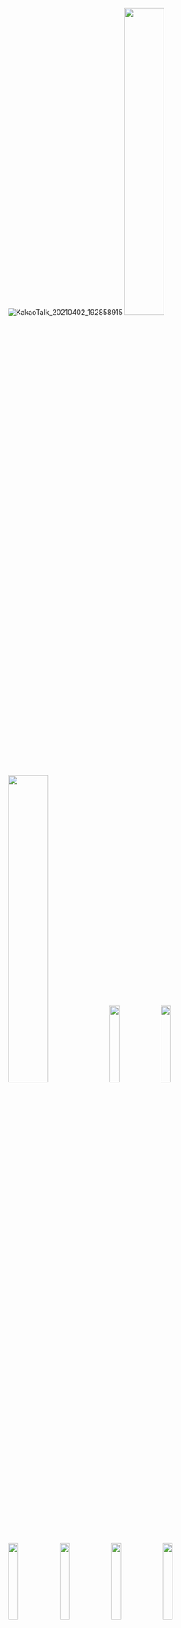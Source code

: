 
![KakaoTalk_20210402_192858915](https://user-images.githubusercontent.com/60344240/113408279-04f92800-93ea-11eb-9d10-482aac0778cd.png)
<img src="https://user-images.githubusercontent.com/60344240/116510343-b9aa3a80-a8ff-11eb-808c-033a737054c4.png" width="40%"/>
<img src="https://user-images.githubusercontent.com/60344240/116510346-bb73fe00-a8ff-11eb-8cfb-fe41429e6c8e.png" width="40%"/>
<img src="https://user-images.githubusercontent.com/60344240/116510348-bb73fe00-a8ff-11eb-8670-9a70dbb884b3.png" width="20%"/>
<img src="https://user-images.githubusercontent.com/60344240/116510349-bc0c9480-a8ff-11eb-9bbe-0d352c71dcda.png" width="20%"/>
<img src="https://user-images.githubusercontent.com/60344240/116511438-6933dc80-a901-11eb-97cc-c6c99785912c.png" width="20%"/>
<img src="https://user-images.githubusercontent.com/60344240/116510351-bca52b00-a8ff-11eb-8608-9d8797c82a75.png" width="20%"/>
<img src="https://user-images.githubusercontent.com/60344240/116510356-bd3dc180-a8ff-11eb-8ade-8f7957707ec8.png" width="20%"/>
<img src="https://user-images.githubusercontent.com/60344240/116510359-bdd65800-a8ff-11eb-817a-ddfa47c4f4a9.png" width="20%"/>


# FoF(포프)

## Architecture
`MVC`

## Technical Stack
`Retrofit`, `Glide`, `Amazon S3`
